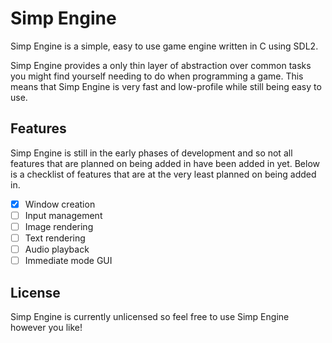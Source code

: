 # Simp Engine

Simp Engine is a simple, easy to use game engine written in C using SDL2.

Simp Engine provides a only thin layer of abstraction over common tasks you might find yourself needing to do when programming a game. This means that Simp Engine is very fast and low-profile while still being easy to use.

## Features

Simp Engine is still in the early phases of development and so not all features that are planned on being added in have been added in yet. Below is a checklist of features that are at the very least planned on being added in.

- [x] Window creation 
- [ ] Input management
- [ ] Image rendering
- [ ] Text rendering
- [ ] Audio playback
- [ ] Immediate mode GUI

## License

Simp Engine is currently unlicensed so feel free to use Simp Engine however you like!
